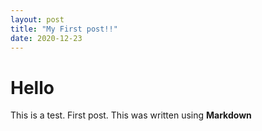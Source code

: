 ```yaml
---
layout: post
title: "My First post!!"
date: 2020-12-23
---
```

# Hello
This is a test. First post. This was written using **Markdown**
